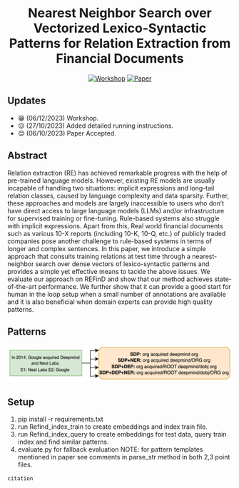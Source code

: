 

<div align="center">

# Nearest Neighbor Search over Vectorized Lexico-Syntactic Patterns for Relation Extraction from Financial Documents


[![Workshop](https://img.shields.io/badge/PAN_DL-2023-blue)](https://pan-dl.github.io/2023/about)
[![Paper](https://img.shields.io/badge/paper-pdf-red)](https://arxiv.org/abs/2207.08150)

</div>

## Updates
- :grin: (06/12/2023) Workshop.
- :relieved: (27/10/2023) Added detailed running instructions.
- :blush: (06/10/2023) Paper Accepted.

## Abstract

Relation extraction (RE) has achieved remarkable progress with the help of pre-trained language models. However, existing RE models are usually incapable of handling two situations: implicit expressions and long-tail relation classes, caused by language complexity and data sparsity. Further, these approaches and models are largely inaccessible to users who don’t have direct access to large language models (LLMs) and/or infrastructure for supervised training or fine-tuning. Rule-based systems also struggle with implicit expressions. Apart from this, Real world financial documents such as various 10-X reports (including 10-K, 10-Q, etc.) of publicly traded companies pose another challenge to rule-based systems in terms of longer and complex sentences. In this paper, we introduce a simple approach that consults training relations at test time through a nearest-neighbor search over dense vectors of lexico-syntactic patterns and provides a simple yet effective means to tackle the above issues. We evaluate our approach on REFinD and show that our method achieves state-of-the-art performance. We further show that it can provide a good start for human in the loop setup when a small number of annotations are available and it is also beneficial when domain experts can provide high quality patterns.

## Patterns 

![](pattern.jpg)

## Setup
1. pip install -r requirements.txt
2. run Refind_index_train to create embeddings and index train file.
3. run Refind_index_query to create embeddings for test data, query train index and find similar patterns.
4. evaluate.py for fallback evaluation
NOTE: for pattern templates mentioned in paper see comments in parse_str method in both 2,3 point files.
```
citation
```
